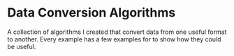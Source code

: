 # Data Conversion Algorithms

A collection of algorithms I created that convert data from one useful format to another. Every example has a few examples for to show how they could be useful.
